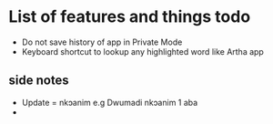 # List of features and things todo

- Do not save history of app in Private Mode
- Keyboard shortcut to lookup any highlighted word like Artha app


## side notes
- Update = nkɔanim e.g Dwumadi nkɔanim 1 aba
- 
